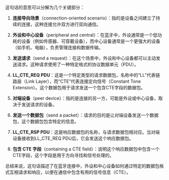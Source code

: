 这句话的意思可以分解为几个关键部分：

1. **连接导向场景**（connection-oriented scenario）：指的是设备之间建立了持续的连接，这种连接允许双方进行双向通信。

2. **外设和中心设备**（peripheral and central）：在蓝牙中，外设通常是一个低功耗的设备（例如传感器、可穿戴设备），而中心设备通常是一个更强大的设备（如手机、电脑），负责管理连接和数据传输。

3. **发送请求**（send a request）：在这个场景中，外设和中心设备都可以主动发送请求。这种请求使用了一种特定格式的协议数据单元（PDU）。

4. **LL_CTE_REQ PDU**：这是一个特定类型的请求数据包，名称中的“LL”代表链路层（Link Layer），而“CTE”代表连接定向信号（Constant Tone Extension）。这个数据包用于请求发送一个包含CTE字段的数据包。

5. **对端设备**（peer device）：指的是连接的另一方，可能是外设或中心设备，取决于发送请求的设备。

6. **发送一个数据包**（send a packet）：请求的目的是让对端设备发送一个数据包，这个数据包包含特定的信息。

7. **LL_CTE_RSP PDU**：这是响应数据包的名称，与请求数据包相对应。当对端设备接收到LL_CTE_REQ PDU后，它会发送这个响应数据包。

8. **包含 CTE 字段**（containing a CTE field）：说明这个响应数据包中包含一个CTE字段，这个字段是用于方向寻找和信号处理的。

总结来说，这句话描述了在蓝牙连接中，外设和中心设备如何通过特定的数据包格式互相请求和响应，以便在通信中包含有用的信号信息（CTE）。